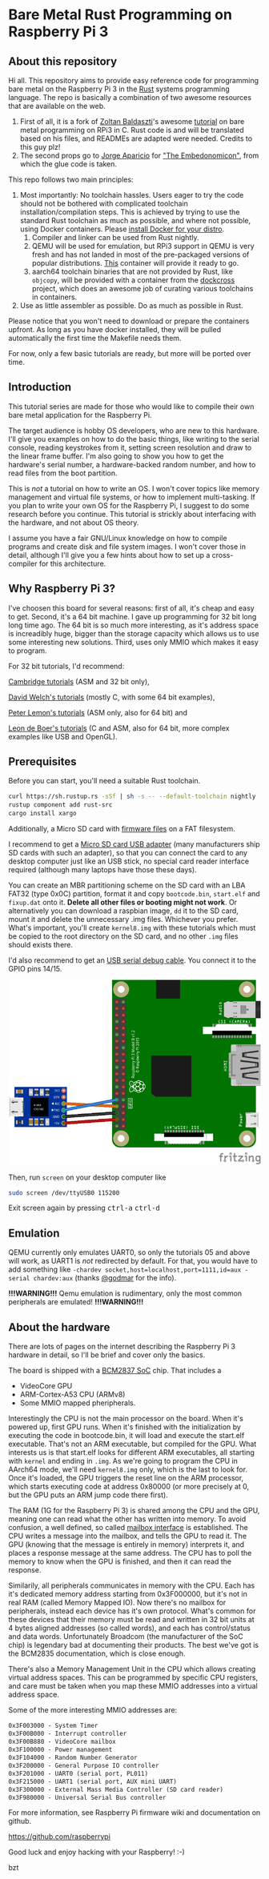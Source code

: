 Bare Metal Rust Programming on Raspberry Pi 3
========================================

## About this repository

Hi all. This repository aims to provide easy reference code for programming bare metal on the Raspberry Pi 3
in the [Rust] systems programming language.
The repo is basically a combination of two awesome resources that are available on the web.
  1. First of all, it is a fork of [Zoltan Baldaszti]'s awesome [tutorial] on bare metal programming on RPi3 in C. Rust code is and will be translated based on his files, and READMEs are adapted were needed. Credits to this guy plz!
  2. The second props go to [Jorge Aparicio] for ["The Embedonomicon"], from which the glue code is taken.

[Rust]: https://www.rust-lang.org
[Zoltan Baldaszti]: https://github.com/bztsrc
[tutorial]: https://github.com/bztsrc/raspi3-tutorial
[Jorge Aparicio]: https://github.com/japaric
["The Embedonomicon"]: https://github.com/japaric/embedonomicon

This repo follows two main principles:
  1. Most importantly: No toolchain hassles. Users eager to try the code should not be bothered with complicated toolchain installation/compilation steps. This is achieved by trying to use the standard Rust toolchain as much as possible, and where not possible, using Docker containers. Please [install Docker for your distro].
     1. Compiler and linker can be used from Rust nightly.
     2. QEMU will be used for emulation, but RPi3 support in QEMU is very fresh and has not landed in most of the pre-packaged versions of popular distributions. [This] container will provide it ready to go.
     3. aarch64 toolchain binaries that are not provided by Rust, like `objcopy`, will be provided with a container from the [dockcross] project, which does an awesome job of curating various toolchains in containers.
   2. Use as little assembler as possible. Do as much as possible in Rust.

Please notice that you won't need to download or prepare the containers upfront. As long as you have docker installed, they will be pulled automatically the first time the Makefile needs them.

[install Docker for your distro]: https://www.docker.com/community-edition#/download
[This]: https://github.com/andre-richter/docker-raspi3-qemu
[dockcross]: https://github.com/dockcross/dockcross

For now, only a few basic tutorials are ready, but more will be ported over time.

## Introduction

This tutorial series are made for those who would like to compile their own bare metal application
for the Raspberry Pi.

The target audience is hobby OS developers, who are new to this hardware. I'll give you examples on how to do the
basic things, like writing to the serial console, reading keystrokes from it, setting screen resolution and draw to
the linear frame buffer. I'm also going to show you how to get the hardware's serial number, a hardware-backed random
number, and how to read files from the boot partition.

This is *not* a tutorial on how to write an OS. I won't cover topics like memory management and virtual file systems,
or how to implement multi-tasking. If you plan to write your own OS for the Raspberry Pi, I suggest to do some
research before you continue. This tutorial is strickly about interfacing with the hardware, and not about OS theory.

I assume you have a fair GNU/Linux knowledge on how to compile programs and create disk and file system images. I
won't cover those in detail, although I'll give you a few hints about how to set up a cross-compiler for this architecture.

Why Raspberry Pi 3?
-------------------

I've choosen this board for several reasons: first of all, it's cheap and easy to get. Second, it's a 64 bit
machine. I gave up programming for 32 bit long long time ago. The 64 bit is so much more interesting, as it's
address space is increadibly huge, bigger than the storage capacity which allows us to use some interesting new
solutions. Third, uses only MMIO which makes it easy to program.

For 32 bit tutorials, I'd recommend:

[Cambridge tutorials](http://www.cl.cam.ac.uk/projects/raspberrypi/tutorials/os/) (ASM and 32 bit only),

[David Welch's tutorials](https://github.com/dwelch67/raspberrypi) (mostly C, with some 64 bit examples),

[Peter Lemon's tutorials](https://github.com/PeterLemon/RaspberryPi) (ASM only, also for 64 bit) and

[Leon de Boer's tutorials](https://github.com/LdB-ECM/Raspberry-Pi) (C and ASM, also for 64 bit, more complex examples like USB and OpenGL).

Prerequisites
-------------

Before you can start, you'll need a suitable Rust toolchain.
```bash
curl https://sh.rustup.rs -sSf | sh -s -- --default-toolchain nightly
rustup component add rust-src
cargo install xargo
```

Additionally, a Micro SD card with [firmware files](https://github.com/raspberrypi/firmware/tree/master/boot) on a FAT filesystem.

I recommend to get a [Micro SD card USB adapter](http://media.kingston.com/images/products/prodReader-FCR-MRG2-img.jpg)
(many manufacturers ship SD cards with such an adapter), so that you can connect the card to any desktop computer just
like an USB stick, no special card reader interface required (although many laptops have those these days).

You can create an MBR partitioning scheme on the SD card with an LBA FAT32 (type 0x0C) partition, format it
and copy `bootcode.bin`, `start.elf` and `fixup.dat` onto it. **Delete all other files or booting might not work**. Or alternatively you can download a raspbian image,
`dd` it to the SD card, mount it and delete the unnecessary .img files. Whichever you prefer. What's important, you'll
create `kernel8.img` with these tutorials which must be copied to the root directory on the SD card, and no other `.img`
files should exists there.

I'd also recommend to get an [USB serial debug cable](https://www.adafruit.com/product/954). You connect it to the
GPIO pins 14/15.

![UART wiring diagram](doc/wiring.png)

Then, run `screen` on your desktop computer like

```bash
sudo screen /dev/ttyUSB0 115200
```

Exit screen again by pressing <kbd>ctrl-a</kbd> <kbd>ctrl-d</kbd>

Emulation
---------
QEMU currently only emulates UART0, so only the tutorials 05 and above will work, as UART1 is *not* redirected by default.
For that, you would have to add something like `-chardev socket,host=localhost,port=1111,id=aux -serial chardev:aux` (thanks
[@godmar](https://github.com/godmar) for the info).

**!!!WARNING!!!** Qemu emulation is rudimentary, only the most common peripherals are emulated! **!!!WARNING!!!**

About the hardware
------------------

There are lots of pages on the internet describing the Raspberry Pi 3 hardware in detail, so I'll be brief and
cover only the basics.

The board is shipped with a [BCM2837 SoC](https://github.com/raspberrypi/documentation/tree/master/hardware/raspberrypi/bcm2837) chip.
That includes a

 - VideoCore GPU
 - ARM-Cortex-A53 CPU (ARMv8)
 - Some MMIO mapped pheripherals.

Interestingly the CPU is not the main processor on the board. When it's powered up, first GPU runs. When it's
finished with the initialization by executing the code in bootcode.bin, it will load and execute the start.elf executable.
That's not an ARM executable, but compiled for the GPU. What interests us is that start.elf looks for different
ARM executables, all starting with `kernel` and ending in `.img`. As we're going to program the CPU in AArch64 mode,
we'll need `kernel8.img` only, which is the last to look for. Once it's loaded, the GPU triggers the reset line on
the ARM processor, which starts executing code at address 0x80000 (or more precisely at 0, but the GPU puts an ARM
jump code there first).

The RAM (1G for the Raspberry Pi 3) is shared among the CPU and the GPU, meaning one can read what the other has
written into memory. To avoid confusion, a well defined, so called [mailbox interface](https://github.com/raspberrypi/firmware/wiki/Mailboxes)
is established. The CPU writes a message into the mailbox, and tells the GPU to read it. The GPU (knowing that the
message is entirely in memory) interprets it, and places a response message at the same address. The CPU has
to poll the memory to know when the GPU is finished, and then it can read the response.

Similarily, all peripherals communicates in memory with the CPU. Each has it's dedicated memory address starting from
0x3F000000, but it's not in real RAM (called Memory Mapped IO). Now there's no mailbox for peripherals, instead each
device has it's own protocol. What's common for these devices that their memory must be read and written in 32 bit
units at 4 bytes aligned addresses (so called words), and each has control/status and data words. Unfortunately
Broadcom (the manufacturer of the SoC chip) is legendary bad at documenting their products. The best we've got is the
BCM2835 documentation, which is close enough.

There's also a Memory Management Unit in the CPU which allows creating virtual address spaces. This can be programmed
by specific CPU registers, and care must be taken when you map these MMIO addresses into a virtual address space.

Some of the more interesting MMIO addresses are:
```
0x3F003000 - System Timer
0x3F00B000 - Interrupt controller
0x3F00B880 - VideoCore mailbox
0x3F100000 - Power management
0x3F104000 - Random Number Generator
0x3F200000 - General Purpose IO controller
0x3F201000 - UART0 (serial port, PL011)
0x3F215000 - UART1 (serial port, AUX mini UART)
0x3F300000 - External Mass Media Controller (SD card reader)
0x3F980000 - Universal Serial Bus controller
```
For more information, see Raspberry Pi firmware wiki and documentation on github.

https://github.com/raspberrypi

Good luck and enjoy hacking with your Raspberry! :-)

bzt
